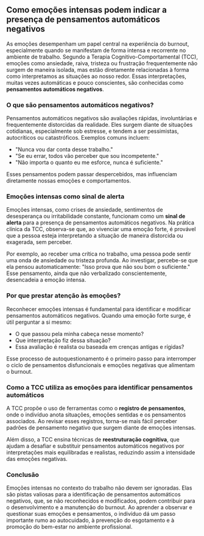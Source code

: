 
## Como emoções intensas podem indicar a presença de pensamentos automáticos negativos

As emoções desempenham um papel central na experiência do burnout, especialmente quando se manifestam de forma intensa e recorrente no ambiente de trabalho. Segundo a Terapia Cognitivo-Comportamental (TCC), emoções como ansiedade, raiva, tristeza ou frustração frequentemente não surgem de maneira isolada, mas estão diretamente relacionadas à forma como interpretamos as situações ao nosso redor. Essas interpretações, muitas vezes automáticas e pouco conscientes, são conhecidas como **pensamentos automáticos negativos**.

### O que são pensamentos automáticos negativos?

Pensamentos automáticos negativos são avaliações rápidas, involuntárias e frequentemente distorcidas da realidade. Eles surgem diante de situações cotidianas, especialmente sob estresse, e tendem a ser pessimistas, autocríticos ou catastróficos. Exemplos comuns incluem:  
- "Nunca vou dar conta desse trabalho."  
- "Se eu errar, todos vão perceber que sou incompetente."  
- "Não importa o quanto eu me esforce, nunca é suficiente."

Esses pensamentos podem passar despercebidos, mas influenciam diretamente nossas emoções e comportamentos.

### Emoções intensas como sinal de alerta

Emoções intensas, como crises de ansiedade, sentimentos de desesperança ou irritabilidade constante, funcionam como um **sinal de alerta** para a presença de pensamentos automáticos negativos. Na prática clínica da TCC, observa-se que, ao vivenciar uma emoção forte, é provável que a pessoa esteja interpretando a situação de maneira distorcida ou exagerada, sem perceber.

Por exemplo, ao receber uma crítica no trabalho, uma pessoa pode sentir uma onda de ansiedade ou tristeza profunda. Ao investigar, percebe-se que ela pensou automaticamente: "Isso prova que não sou bom o suficiente." Esse pensamento, ainda que não verbalizado conscientemente, desencadeia a emoção intensa.

### Por que prestar atenção às emoções?

Reconhecer emoções intensas é fundamental para identificar e modificar pensamentos automáticos negativos. Quando uma emoção forte surge, é útil perguntar a si mesmo:

- O que passou pela minha cabeça nesse momento?
- Que interpretação fiz dessa situação?
- Essa avaliação é realista ou baseada em crenças antigas e rígidas?

Esse processo de autoquestionamento é o primeiro passo para interromper o ciclo de pensamentos disfuncionais e emoções negativas que alimentam o burnout.

### Como a TCC utiliza as emoções para identificar pensamentos automáticos

A TCC propõe o uso de ferramentas como o **registro de pensamentos**, onde o indivíduo anota situações, emoções sentidas e os pensamentos associados. Ao revisar esses registros, torna-se mais fácil perceber padrões de pensamento negativo que surgem diante de emoções intensas.

Além disso, a TCC ensina técnicas de **reestruturação cognitiva**, que ajudam a desafiar e substituir pensamentos automáticos negativos por interpretações mais equilibradas e realistas, reduzindo assim a intensidade das emoções negativas.

### Conclusão

Emoções intensas no contexto do trabalho não devem ser ignoradas. Elas são pistas valiosas para a identificação de pensamentos automáticos negativos, que, se não reconhecidos e modificados, podem contribuir para o desenvolvimento e a manutenção do burnout. Ao aprender a observar e questionar suas emoções e pensamentos, o indivíduo dá um passo importante rumo ao autocuidado, à prevenção do esgotamento e à promoção do bem-estar no ambiente profissional.
```
